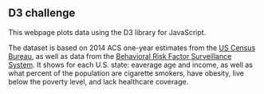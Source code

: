 ## D3 challenge

This webpage plots data using the D3 library for JavaScript.

The dataset is based on 2014 ACS one-year estimates from the [US Census Bureau](https://data.census.gov/cedsci/), as well as data from the [Behavioral Risk Factor Surveillance System](https://www.cdc.gov/brfss/annual_data/annual_data.htm). It shows for each U.S. state: eaverage age and income, as well as what percent of the population are cigarette smokers, have obesity, live below the poverty level, and lack healthcare coverage.